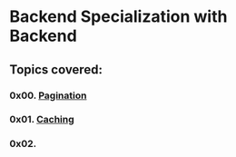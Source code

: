 # Backend Specialization with Backend

## Topics covered:

### 0x00. [Pagination](https://github.com/GideonBature/alx-backend/tree/main/0x00-pagination)

### 0x01. [Caching](https://github.com/GideonBature/alx-backend/tree/main/0x01-caching)

### 0x02. [](https://github.com/GideonBature/alx-backend/tree/main/0x02-)
